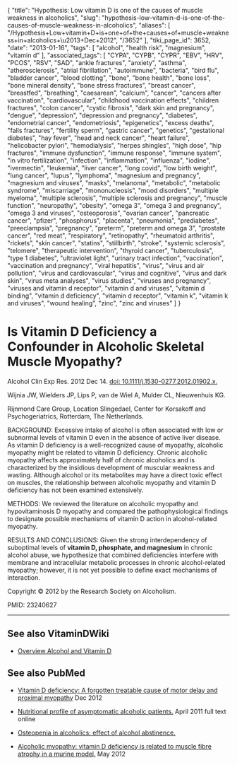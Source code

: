 {
    "title": "Hypothesis: Low vitamin D is one of the causes of muscle weakness in alcoholics",
    "slug": "hypothesis-low-vitamin-d-is-one-of-the-causes-of-muscle-weakness-in-alcoholics",
    "aliases": [
        "/Hypothesis+Low+vitamin+D+is+one+of+the+causes+of+muscle+weakness+in+alcoholics+\u2013+Dec+2012",
        "/3652"
    ],
    "tiki_page_id": 3652,
    "date": "2013-01-16",
    "tags": [
        "alcohol",
        "health risk",
        "magnesium",
        "vitamin d"
    ],
    "associated_tags": [
        "CYPA",
        "CYPB",
        "CYPR",
        "EBV",
        "HRV",
        "PCOS",
        "RSV",
        "SAD",
        "ankle fractures",
        "anxiety",
        "asthma",
        "atherosclerosis",
        "atrial fibrillation",
        "autoimmune",
        "bacteria",
        "bird flu",
        "bladder cancer",
        "blood clotting",
        "bone",
        "bone health",
        "bone loss",
        "bone mineral density",
        "bone stress fractures",
        "breast cancer",
        "breastfed",
        "breathing",
        "caesarean",
        "calcium",
        "cancer",
        "cancers after vaccination",
        "cardiovascular",
        "childhood vaccination effects",
        "children fractures",
        "colon cancer",
        "cystic fibrosis",
        "dark skin and pregnancy",
        "dengue",
        "depression",
        "depression and pregnancy",
        "diabetes",
        "endometrial cancer",
        "endometriosis",
        "epigenetics",
        "excess deaths",
        "falls fractures",
        "fertility sperm",
        "gastric cancer",
        "genetics",
        "gestational diabetes",
        "hay fever",
        "head and neck cancer",
        "heart failure",
        "helicobacter pylori",
        "hemodialysis",
        "herpes shingles",
        "high dose",
        "hip fractures",
        "immune dysfunction",
        "immune response",
        "immune system",
        "in vitro fertilization",
        "infection",
        "inflammation",
        "influenza",
        "iodine",
        "ivermectin",
        "leukemia",
        "liver cancer",
        "long covid",
        "low birth weight",
        "lung cancer",
        "lupus",
        "lymphoma",
        "magnesium and pregnancy",
        "magnesium and viruses",
        "masks",
        "melanoma",
        "metabolic",
        "metabolic syndrome",
        "miscarriage",
        "mononucleosis",
        "mood disorders",
        "multiple myeloma",
        "multiple sclerosis",
        "multiple sclerosis and pregnancy",
        "muscle function",
        "neuropathy",
        "obesity",
        "omega 3",
        "omega 3 and pregnancy",
        "omega 3 and viruses",
        "osteoporosis",
        "ovarian cancer",
        "pancreatic cancer",
        "pfizer",
        "phosphorus",
        "placenta",
        "pneumonia",
        "prediabetes",
        "preeclampsia",
        "pregnancy",
        "preterm",
        "preterm and omega 3",
        "prostate cancer",
        "red meat",
        "respiratory",
        "retinopathy",
        "rheumatoid arthritis",
        "rickets",
        "skin cancer",
        "statins",
        "stillbirth",
        "stroke",
        "systemic sclerosis",
        "telomere",
        "therapeutic intervention",
        "thyroid cancer",
        "tuberculosis",
        "type 1 diabetes",
        "ultraviolet light",
        "urinary tract infection",
        "vaccination",
        "vaccination and pregnancy",
        "viral hepatitis",
        "virus",
        "virus and air pollution",
        "virus and cardiovascular",
        "virus and cognitive",
        "virus and dark skin",
        "virus meta analyses",
        "virus studies",
        "viruses and pregnancy",
        "viruses and vitamin d receptor",
        "vitamin d and viruses",
        "vitamin d binding",
        "vitamin d deficiency",
        "vitamin d receptor",
        "vitamin k",
        "vitamin k and viruses",
        "wound healing",
        "zinc",
        "zinc and viruses"
    ]
}


# Is Vitamin D Deficiency a Confounder in Alcoholic Skeletal Muscle Myopathy?

Alcohol Clin Exp Res. 2012 Dec 14. [doi: 10.1111/j.1530-0277.2012.01902.x.](https://doi.org/10.1111/j.1530-0277.2012.01902.x.) 

Wijnia JW, Wielders JP, Lips P, van de Wiel A, Mulder CL, Nieuwenhuis KG.

Rijnmond Care Group, Location Slingedael, Center for Korsakoff and Psychogeriatrics, Rotterdam, The Netherlands.

BACKGROUND: Excessive intake of alcohol is often associated with low or subnormal levels of vitamin D even in the absence of active liver disease. As vitamin D deficiency is a well-recognized cause of myopathy, alcoholic myopathy might be related to vitamin D deficiency. Chronic alcoholic myopathy affects approximately half of chronic alcoholics and is characterized by the insidious development of muscular weakness and wasting. Although alcohol or its metabolites may have a direct toxic effect on muscles, the relationship between alcoholic myopathy and vitamin D deficiency has not been examined extensively.

METHODS: We reviewed the literature on alcoholic myopathy and hypovitaminosis D myopathy and compared the pathophysiological findings to designate possible mechanisms of vitamin D action in alcohol-related myopathy.

RESULTS AND CONCLUSIONS: Given the strong interdependency of suboptimal levels of  **vitamin D, phosphate, and magnesium**  in chronic alcohol abuse, we hypothesize that combined deficiencies interfere with membrane and intracellular metabolic processes in chronic alcohol-related myopathy; however, it is not yet possible to define exact mechanisms of interaction.

Copyright © 2012 by the Research Society on Alcoholism.

PMID: 23240627

---

## See also VitaminDWiki

* [Overview Alcohol and Vitamin D](/posts/overview-alcohol-and-vitamin-d)

## See also PubMed

* [Vitamin D deficiency: A forgotten treatable cause of motor delay and proximal myopathy](http://www.ncbi.nlm.nih.gov/pubmed/23273989) Dec 2012

* [Nutritional profile of asymptomatic alcoholic patients.](http://www.ncbi.nlm.nih.gov/pubmed/21709952) April 2011 full text online 

* [Osteopenia in alcoholics: effect of alcohol abstinence.](http://www.ncbi.nlm.nih.gov/pubmed/19535494)

* [Alcoholic myopathy: vitamin D deficiency is related to muscle fibre atrophy in a murine model.](http://www.ncbi.nlm.nih.gov/pubmed/20190231) May 2012